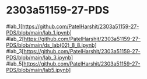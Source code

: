# 2303a51159-27-PDS 
#lab_1[https://github.com/PatelHarshit/2303a51159-27-PDS/blob/main/lab_1.ipynb]
#lab_2[https://github.com/PatelHarshit/2303a51159-27-PDS/blob/main/ds_lab(02)_8_8.ipynb]
#lab_3[https://github.com/PatelHarshit/2303a51159-27-PDS/blob/main/lab_3.ipynb]
#lab_5[https://github.com/PatelHarshit/2303a51159-27-PDS/blob/main/lab5.ipynb]
